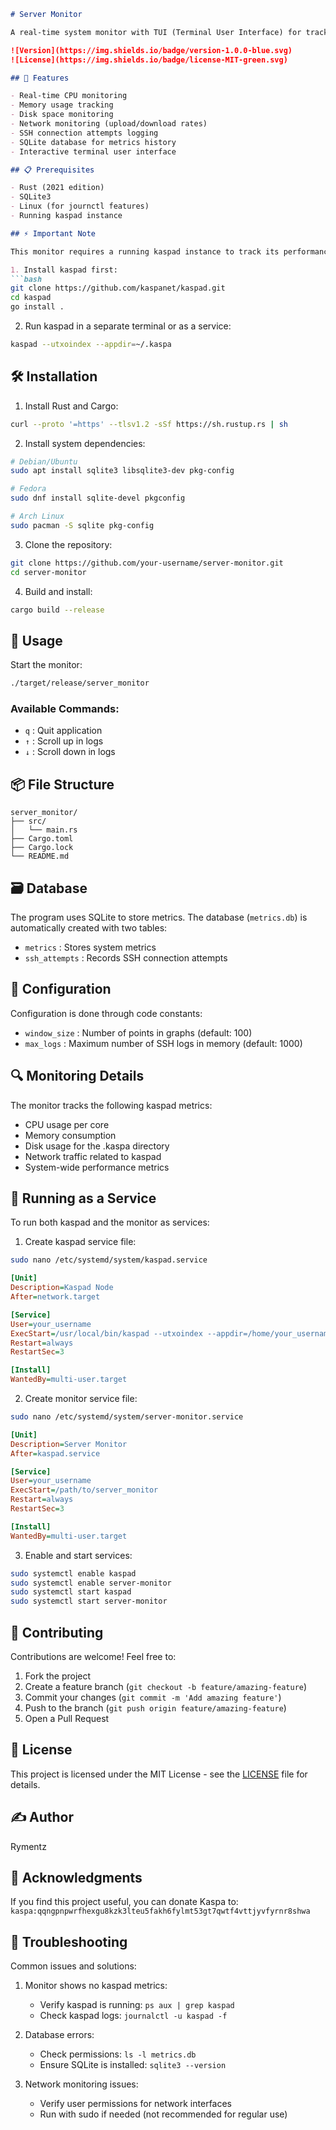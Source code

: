 ```markdown
# Server Monitor

A real-time system monitor with TUI (Terminal User Interface) for tracking your Kaspa server performance.

![Version](https://img.shields.io/badge/version-1.0.0-blue.svg)
![License](https://img.shields.io/badge/license-MIT-green.svg)

## 🚀 Features

- Real-time CPU monitoring
- Memory usage tracking
- Disk space monitoring
- Network monitoring (upload/download rates)
- SSH connection attempts logging
- SQLite database for metrics history
- Interactive terminal user interface

## 📋 Prerequisites

- Rust (2021 edition)
- SQLite3
- Linux (for journctl features)
- Running kaspad instance

## ⚡ Important Note

This monitor requires a running kaspad instance to track its performance metrics. Make sure to:

1. Install kaspad first:
```bash
git clone https://github.com/kaspanet/kaspad.git
cd kaspad
go install .
```

2. Run kaspad in a separate terminal or as a service:
```bash
kaspad --utxoindex --appdir=~/.kaspa
```

## 🛠️ Installation

1. Install Rust and Cargo:
```bash
curl --proto '=https' --tlsv1.2 -sSf https://sh.rustup.rs | sh
```

2. Install system dependencies:
```bash
# Debian/Ubuntu
sudo apt install sqlite3 libsqlite3-dev pkg-config

# Fedora
sudo dnf install sqlite-devel pkgconfig

# Arch Linux
sudo pacman -S sqlite pkg-config
```

3. Clone the repository:
```bash
git clone https://github.com/your-username/server-monitor.git
cd server-monitor
```

4. Build and install:
```bash
cargo build --release
```

## 🚦 Usage

Start the monitor:
```bash
./target/release/server_monitor
```

### Available Commands:

- `q` : Quit application
- `↑` : Scroll up in logs
- `↓` : Scroll down in logs

## 📦 File Structure

```
server_monitor/
├── src/
│   └── main.rs
├── Cargo.toml
├── Cargo.lock
└── README.md
```

## 🗃️ Database

The program uses SQLite to store metrics. The database (`metrics.db`) is automatically created with two tables:

- `metrics` : Stores system metrics
- `ssh_attempts` : Records SSH connection attempts

## 🔧 Configuration

Configuration is done through code constants:

- `window_size` : Number of points in graphs (default: 100)
- `max_logs` : Maximum number of SSH logs in memory (default: 1000)

## 🔍 Monitoring Details

The monitor tracks the following kaspad metrics:
- CPU usage per core
- Memory consumption
- Disk usage for the .kaspa directory
- Network traffic related to kaspad
- System-wide performance metrics

## 🚀 Running as a Service

To run both kaspad and the monitor as services:

1. Create kaspad service file:
```bash
sudo nano /etc/systemd/system/kaspad.service
```

```ini
[Unit]
Description=Kaspad Node
After=network.target

[Service]
User=your_username
ExecStart=/usr/local/bin/kaspad --utxoindex --appdir=/home/your_username/.kaspa
Restart=always
RestartSec=3

[Install]
WantedBy=multi-user.target
```

2. Create monitor service file:
```bash
sudo nano /etc/systemd/system/server-monitor.service
```

```ini
[Unit]
Description=Server Monitor
After=kaspad.service

[Service]
User=your_username
ExecStart=/path/to/server_monitor
Restart=always
RestartSec=3

[Install]
WantedBy=multi-user.target
```

3. Enable and start services:
```bash
sudo systemctl enable kaspad
sudo systemctl enable server-monitor
sudo systemctl start kaspad
sudo systemctl start server-monitor
```

## 🤝 Contributing

Contributions are welcome! Feel free to:

1. Fork the project
2. Create a feature branch (`git checkout -b feature/amazing-feature`)
3. Commit your changes (`git commit -m 'Add amazing feature'`)
4. Push to the branch (`git push origin feature/amazing-feature`)
5. Open a Pull Request

## 📝 License

This project is licensed under the MIT License - see the [LICENSE](LICENSE) file for details.

## ✍️ Author

Rymentz

## 🙏 Acknowledgments

If you find this project useful, you can donate Kaspa to:
`kaspa:qqngpnpwrfhexgu8kzk3lteu5fakh6fylmt53gt7qwtf4vttjyvfyrnr8shwa`

## 🐛 Troubleshooting

Common issues and solutions:

1. Monitor shows no kaspad metrics:
   - Verify kaspad is running: `ps aux | grep kaspad`
   - Check kaspad logs: `journalctl -u kaspad -f`

2. Database errors:
   - Check permissions: `ls -l metrics.db`
   - Ensure SQLite is installed: `sqlite3 --version`

3. Network monitoring issues:
   - Verify user permissions for network interfaces
   - Run with sudo if needed (not recommended for regular use)
```
